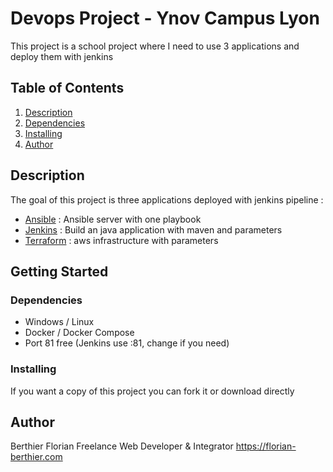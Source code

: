 # Devops Project - Ynov Campus Lyon

This project is a school project where I need to use 3 applications and deploy them with jenkins

## Table of Contents
1. [Description](#Description)
2. [Dependencies](#Dependencies)
3. [Installing](#Installing)
4. [Author](#Author)

## Description

The goal of this project is three applications deployed with jenkins pipeline :
* [Ansible](ansible/) : Ansible server with one playbook
* [Jenkins](jenkins/) : Build an java application with maven and parameters
* [Terraform](terraform/) : aws infrastructure with parameters

## Getting Started

### Dependencies

* Windows / Linux
* Docker / Docker Compose
* Port 81 free (Jenkins use :81, change if you need)

### Installing

If you want a copy of this project you can fork it or download directly

## Author

Berthier Florian
Freelance Web Developer & Integrator
https://florian-berthier.com
